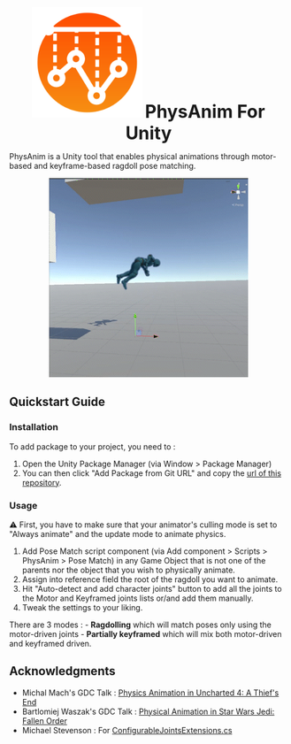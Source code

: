 <div align="center">
<img 
    src="Media~/logo-light.png" 
    alt="Logo"
    height="200px">

</img>
<span style="font-size: 2rem; font-weight: bold;" > PhysAnim For Unity </span>
</div>

PhysAnim is a Unity tool that enables physical animations through motor-based and keyframe-based ragdoll pose matching.

<div align="center">
<img 
    src="Media~/ragdoll.gif" 
    alt="Ragdoll gif">
</img>
</div>

## Quickstart Guide

### Installation

To add package to your project, you need to : 
1. Open the Unity Package Manager (via Window > Package Manager) 
2. You can then click "Add Package from Git URL" and copy the [url of this repository](https://github.com/lenoctambule/PhysAnim-Unity.git).

### Usage

:warning: First, you have to make sure that your animator's culling mode is set to "Always animate" and the update mode to animate physics.

1. Add Pose Match script component (via Add component > Scripts > PhysAnim > Pose Match) in any Game Object that is not one of the parents nor the object that you wish to physically animate.
2. Assign into reference field the root of the ragdoll you want to animate.
3. Hit "Auto-detect and add character joints" button to add all the joints to the Motor and Keyframed joints lists or/and add them manually.
4. Tweak the settings to your liking.

There are 3 modes :
    - **Ragdolling** which will match poses only using the motor-driven joints
    - **Partially keyframed** which will mix both motor-driven and keyframed driven.

## Acknowledgments

- Michal Mach's GDC Talk : [Physics Animation in Uncharted 4: A Thief's End](https://www.youtube.com/watch?v=7S-_vuoKgR4)
- Bartlomiej Waszak's GDC Talk : [Physical Animation in Star Wars Jedi: Fallen Order](https://www.youtube.com/watch?v=TmAU8aPekEo)
- Michael Stevenson : For [ConfigurableJointsExtensions.cs](https://gist.github.com/mstevenson/7b85893e8caf5ca034e6)
